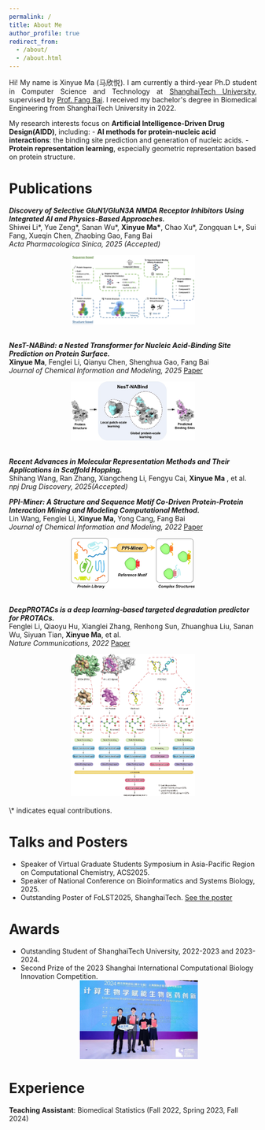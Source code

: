 ```yaml
---
permalink: /
title: About Me
author_profile: true
redirect_from: 
  - /about/
  - /about.html
---
```


<p align="justify">
Hi! My name is Xinyue Ma (马欣悦). I am currently a third-year Ph.D student in Computer Science and Technology at <a href="https://www.shanghaitech.edu.cn/">ShanghaiTech University</a>, supervised by <a href="https://bailab.siais.shanghaitech.edu.cn/">Prof. Fang Bai</a>. I received my bachelor's degree in Biomedical Engineering from ShanghaiTech University in 2022.</p>
My research interests focus on <b>Artificial Intelligence-Driven Drug Design(AIDD)</b>, including:
- <b>AI methods for protein-nucleic acid interactions</b>: the binding site prediction and generation of nucleic acids.
- <b>Protein representation learning</b>, especially geometric representation based on protein structure.

Publications
======

**_Discovery of Selective GluN1/GluN3A NMDA Receptor Inhibitors Using Integrated AI and Physics-Based Approaches._** \
Shiwei Li\*, Yue Zeng\*, Sanan Wu\*, **Xinyue Ma\***, Chao Xu\*, Zongquan L\*, Sui Fang, Xueqin Chen, Zhaobing Gao, Fang Bai \
_Acta Pharmacologica Sinica, 2025 (Accepted)_ 
<div align="center"><img src="../images/nmda_abstract.png" width="50%" /></div>
<br>

**_NesT-NABind: a Nested Transformer for Nucleic Acid-Binding Site Prediction on Protein Surface._**  
**Xinyue Ma**, Fenglei Li, Qianyu Chen, Shenghua Gao, Fang Bai \
_Journal of Chemical Information and Modeling, 2025_ [Paper](https://pubs.acs.org/doi/10.1021/acs.jcim.4c01765) 
<div align="center"><img src="../images/nest-abstract.png" width="50%" /></div>
<br>


**_Recent Advances in Molecular Representation Methods and Their Applications in Scaffold Hopping._** \
Shihang Wang, Ran Zhang, Xiangcheng Li, Fengyu Cai, **Xinyue Ma** , et al. \
_npj Drug Discovery, 2025(Accepted)_ 


**_PPI-Miner: A Structure and Sequence Motif Co-Driven Protein-Protein Interaction Mining and Modeling Computational Method._** \
Lin Wang, Fenglei Li, **Xinyue Ma**, Yong Cang, Fang Bai \
_Journal of Chemical Information and Modeling, 2022_ [Paper](https://pubs.acs.org/doi/10.1021/acs.jcim.2c01033) 
<div align="center"><img src="../images/ppi_abstract.png" width="50%" /></div>
<br>

**_DeepPROTACs is a deep learning-based targeted degradation predictor for PROTACs._**  \
Fenglei Li, Qiaoyu Hu, Xianglei Zhang, Renhong Sun, Zhuanghua Liu, Sanan Wu, Siyuan Tian, **Xinyue Ma**, et al. \
_Nature Communications, 2022_  [Paper](https://www.nature.com/articles/s41467-022-34807-3)
<div align="center"><img src="../images/protac.png" width="50%" /></div>
<br>
\* indicates equal contributions.


Talks and Posters
======
- Speaker of Virtual Graduate Students Symposium in Asia-Pacific Region on Computational Chemistry, ACS2025.
- Speaker of National Conference on Bioinformatics and Systems Biology, 2025.
- Outstanding Poster of FoLST2025, ShanghaiTech. [See the poster](../images/folst2025.png)


Awards
======
- Outstanding Student of ShanghaiTech University, 2022-2023 and 2023-2024.
- Second Prize of the 2023 Shanghai International Computational Biology Innovation Competition.
  <div align="center"><img src="../images/nmda_award.png" width="50%" /></div>


Experience
======
**Teaching Assistant**: Biomedical Statistics (Fall 2022, Spring 2023, Fall 2024)

